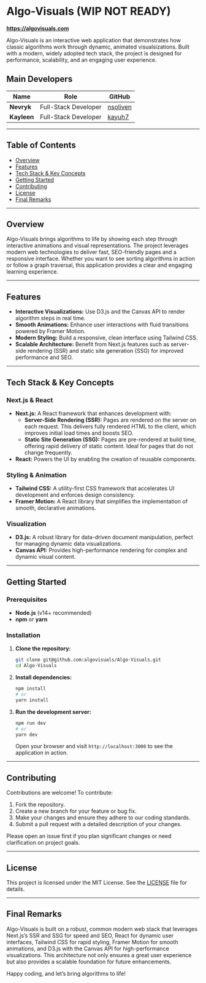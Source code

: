 
# Algo-Visuals (WIP NOT READY)

**https://algovisuals.com**

Algo-Visuals is an interactive web application that demonstrates how classic algorithms work through dynamic, animated visualsizations. Built with a modern, widely adopted tech stack, the project is designed for performance, scalability, and an engaging user experience.

## Main Developers

| Name            | Role               | GitHub                                         |
| --------------- | ------------------ | ---------------------------------------------- |
| **Nevryk** | Full-Stack Developer     | [nsoliven](https://github.com/nsoliven) |
| **Kayleen**     | Full-Stack Developer | [kayuh7](https://github.com/kayuh7)         |


---

## Table of Contents

- [Overview](#overview)
- [Features](#features)
- [Tech Stack & Key Concepts](#tech-stack--key-concepts)
- [Getting Started](#getting-started)
- [Contributing](#contributing)
- [License](#license)
- [Final Remarks](#final-remarks)

---

## Overview

Algo-Visuals brings algorithms to life by showing each step through interactive animations and visual representations. The project leverages modern web technologies to deliver fast, SEO-friendly pages and a responsive interface. Whether you want to see sorting algorithms in action or follow a graph traversal, this application provides a clear and engaging learning experience.

---

## Features

- **Interactive Visualizations:** Use D3.js and the Canvas API to render algorithm steps in real time.
- **Smooth Animations:** Enhance user interactions with fluid transitions powered by Framer Motion.
- **Modern Styling:** Build a responsive, clean interface using Tailwind CSS.
- **Scalable Architecture:** Benefit from Next.js features such as server-side rendering (SSR) and static site generation (SSG) for improved performance and SEO.

---

## Tech Stack & Key Concepts

### Next.js & React

- **Next.js:** A React framework that enhances development with:
  - **Server-Side Rendering (SSR):** Pages are rendered on the server on each request. This delivers fully rendered HTML to the client, which improves initial load times and boosts SEO.
  - **Static Site Generation (SSG):** Pages are pre-rendered at build time, offering rapid delivery of static content. Ideal for pages that do not change frequently.
- **React:** Powers the UI by enabling the creation of reusable components.

### Styling & Animation

- **Tailwind CSS:** A utility-first CSS framework that accelerates UI development and enforces design consistency.
- **Framer Motion:** A React library that simplifies the implementation of smooth, declarative animations.

### Visualization

- **D3.js:** A robust library for data-driven document manipulation, perfect for managing dynamic data visualizations.
- **Canvas API:** Provides high-performance rendering for complex and dynamic visual content.

---

## Getting Started

### Prerequisites

- **Node.js** (v14+ recommended)
- **npm** or **yarn**

### Installation

1. **Clone the repository:**

   ```bash
   git clone git@github.com:algovisuals/Algo-Visuals.git
   cd Algo-Visuals
   ```

2. **Install dependencies:**

   ```bash
   npm install
   # or
   yarn install
   ```

3. **Run the development server:**

   ```bash
   npm run dev
   # or
   yarn dev
   ```

   Open your browser and visit `http://localhost:3000` to see the application in action.

---

## Contributing

Contributions are welcome! To contribute:

1. Fork the repository.
2. Create a new branch for your feature or bug fix.
3. Make your changes and ensure they adhere to our coding standards.
4. Submit a pull request with a detailed description of your changes.

Please open an issue first if you plan significant changes or need clarification on project goals.

---

## License

This project is licensed under the MIT License. See the [LICENSE](LICENSE) file for details.

---

## Final Remarks

Algo-Visuals is built on a robust, common modern web stack that leverages Next.js’s SSR and SSG for speed and SEO, React for dynamic user interfaces, Tailwind CSS for rapid styling, Framer Motion for smooth animations, and D3.js with the Canvas API for high-performance visualizations. This architecture not only ensures a great user experience but also provides a scalable foundation for future enhancements.

Happy coding, and let’s bring algorithms to life!
